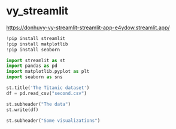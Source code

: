 # vy_streamlit

https://donhuvy-vy-streamlit-streamlit-app-e4ydow.streamlit.app/

```python
!pip install streamlit
!pip install matplotlib
!pip install seaborn

import streamlit as st
import pandas as pd
import matplotlib.pyplot as plt
import seaborn as sns

st.title('The Titanic dataset')
df = pd.read_csv("second.csv")

st.subheader("The data")
st.write(df)

st.subheader("Some visualizations")
```
